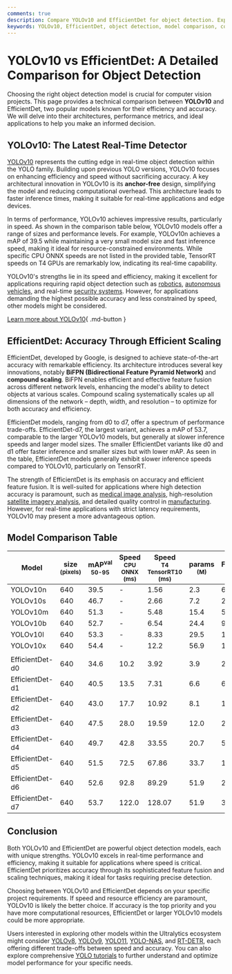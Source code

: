 ```yaml
---
comments: true
description: Compare YOLOv10 and EfficientDet for object detection. Explore architecture, performance, and applications to make the best choice for your project.
keywords: YOLOv10, EfficientDet, object detection, model comparison, computer vision, YOLO models, real-time detection, accurate detection
---
```


# YOLOv10 vs EfficientDet: A Detailed Comparison for Object Detection

Choosing the right object detection model is crucial for computer vision projects. This page provides a technical comparison between **YOLOv10** and EfficientDet, two popular models known for their efficiency and accuracy. We will delve into their architectures, performance metrics, and ideal applications to help you make an informed decision.

<script async src="https://cdn.jsdelivr.net/npm/chart.js"></script>
<script defer src="../../javascript/benchmark.js"></script>

<canvas id="modelComparisonChart" width="1024" height="400" active-models='["YOLOv10", "EfficientDet"]'></canvas>

## YOLOv10: The Latest Real-Time Detector

[YOLOv10](https://docs.ultralytics.com/models/yolov10/) represents the cutting edge in real-time object detection within the YOLO family. Building upon previous YOLO versions, YOLOv10 focuses on enhancing efficiency and speed without sacrificing accuracy. A key architectural innovation in YOLOv10 is its **anchor-free** design, simplifying the model and reducing computational overhead. This architecture leads to faster inference times, making it suitable for real-time applications and edge devices.

In terms of performance, YOLOv10 achieves impressive results, particularly in speed. As shown in the comparison table below, YOLOv10 models offer a range of sizes and performance levels. For example, YOLOv10n achieves a mAP of 39.5 while maintaining a very small model size and fast inference speed, making it ideal for resource-constrained environments. While specific CPU ONNX speeds are not listed in the provided table, TensorRT speeds on T4 GPUs are remarkably low, indicating its real-time capability.

YOLOv10's strengths lie in its speed and efficiency, making it excellent for applications requiring rapid object detection such as [robotics](https://www.ultralytics.com/glossary/robotics), [autonomous vehicles](https://www.ultralytics.com/solutions/ai-in-self-driving), and real-time [security systems](https://www.ultralytics.com/blog/security-alarm-system-projects-with-ultralytics-yolov8). However, for applications demanding the highest possible accuracy and less constrained by speed, other models might be considered.

[Learn more about YOLOv10](https://docs.ultralytics.com/models/yolov10/){ .md-button }

## EfficientDet: Accuracy Through Efficient Scaling

EfficientDet, developed by Google, is designed to achieve state-of-the-art accuracy with remarkable efficiency. Its architecture introduces several key innovations, notably **BiFPN (Bidirectional Feature Pyramid Network)** and **compound scaling**. BiFPN enables efficient and effective feature fusion across different network levels, enhancing the model's ability to detect objects at various scales. Compound scaling systematically scales up all dimensions of the network – depth, width, and resolution – to optimize for both accuracy and efficiency.

EfficientDet models, ranging from d0 to d7, offer a spectrum of performance trade-offs. EfficientDet-d7, the largest variant, achieves a mAP of 53.7, comparable to the larger YOLOv10 models, but generally at slower inference speeds and larger model sizes. The smaller EfficientDet variants like d0 and d1 offer faster inference and smaller sizes but with lower mAP. As seen in the table, EfficientDet models generally exhibit slower inference speeds compared to YOLOv10, particularly on TensorRT.

The strength of EfficientDet is its emphasis on accuracy and efficient feature fusion. It is well-suited for applications where high detection accuracy is paramount, such as [medical image analysis](https://www.ultralytics.com/glossary/medical-image-analysis), high-resolution [satellite imagery analysis](https://www.ultralytics.com/blog/using-computer-vision-to-analyse-satellite-imagery), and detailed quality control in [manufacturing](https://www.ultralytics.com/solutions/ai-in-manufacturing). However, for real-time applications with strict latency requirements, YOLOv10 may present a more advantageous option.

## Model Comparison Table

| Model           | size<br><sup>(pixels) | mAP<sup>val<br>50-95 | Speed<br><sup>CPU ONNX<br>(ms) | Speed<br><sup>T4 TensorRT10<br>(ms) | params<br><sup>(M) | FLOPs<br><sup>(B) |
| --------------- | --------------------- | -------------------- | ------------------------------ | ----------------------------------- | ------------------ | ----------------- |
| YOLOv10n        | 640                   | 39.5                 | -                              | 1.56                                | 2.3                | 6.7               |
| YOLOv10s        | 640                   | 46.7                 | -                              | 2.66                                | 7.2                | 21.6              |
| YOLOv10m        | 640                   | 51.3                 | -                              | 5.48                                | 15.4               | 59.1              |
| YOLOv10b        | 640                   | 52.7                 | -                              | 6.54                                | 24.4               | 92.0              |
| YOLOv10l        | 640                   | 53.3                 | -                              | 8.33                                | 29.5               | 120.3             |
| YOLOv10x        | 640                   | 54.4                 | -                              | 12.2                                | 56.9               | 160.4             |
|                 |                       |                      |                                |                                     |                    |                   |
| EfficientDet-d0 | 640                   | 34.6                 | 10.2                           | 3.92                                | 3.9                | 2.54              |
| EfficientDet-d1 | 640                   | 40.5                 | 13.5                           | 7.31                                | 6.6                | 6.1               |
| EfficientDet-d2 | 640                   | 43.0                 | 17.7                           | 10.92                               | 8.1                | 11.0              |
| EfficientDet-d3 | 640                   | 47.5                 | 28.0                           | 19.59                               | 12.0               | 24.9              |
| EfficientDet-d4 | 640                   | 49.7                 | 42.8                           | 33.55                               | 20.7               | 55.2              |
| EfficientDet-d5 | 640                   | 51.5                 | 72.5                           | 67.86                               | 33.7               | 130.0             |
| EfficientDet-d6 | 640                   | 52.6                 | 92.8                           | 89.29                               | 51.9               | 226.0             |
| EfficientDet-d7 | 640                   | 53.7                 | 122.0                          | 128.07                              | 51.9               | 325.0             |

## Conclusion

Both YOLOv10 and EfficientDet are powerful object detection models, each with unique strengths. YOLOv10 excels in real-time performance and efficiency, making it suitable for applications where speed is critical. EfficientDet prioritizes accuracy through its sophisticated feature fusion and scaling techniques, making it ideal for tasks requiring precise detection.

Choosing between YOLOv10 and EfficientDet depends on your specific project requirements. If speed and resource efficiency are paramount, YOLOv10 is likely the better choice. If accuracy is the top priority and you have more computational resources, EfficientDet or larger YOLOv10 models could be more appropriate.

Users interested in exploring other models within the Ultralytics ecosystem might consider [YOLOv8](https://docs.ultralytics.com/models/yolov8/), [YOLOv9](https://docs.ultralytics.com/models/yolov9/), [YOLO11](https://docs.ultralytics.com/models/yolo11/), [YOLO-NAS](https://docs.ultralytics.com/models/yolo-nas/), and [RT-DETR](https://docs.ultralytics.com/models/rtdetr/), each offering different trade-offs between speed and accuracy. You can also explore comprehensive [YOLO tutorials](https://docs.ultralytics.com/guides/) to further understand and optimize model performance for your specific needs.
